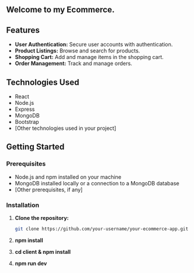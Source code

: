 
## Welcome to my Ecommerce.



## Features

- **User Authentication:** Secure user accounts with authentication.
- **Product Listings:** Browse and search for products.
- **Shopping Cart:** Add and manage items in the shopping cart.
- **Order Management:** Track and manage orders.

## Technologies Used

- React
- Node.js
- Express
- MongoDB
- Bootstrap
- [Other technologies used in your project]

## Getting Started

### Prerequisites

- Node.js and npm installed on your machine
- MongoDB installed locally or a connection to a MongoDB database
- [Other prerequisites, if any]

### Installation

1. **Clone the repository:**

   ```bash
   git clone https://github.com/your-username/your-ecommerce-app.git

2. **npm install**

2. **cd client & npm install**

4. **npm run dev**

   
